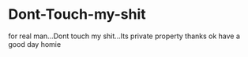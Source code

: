 # Dont-Touch-my-shit
for real man...Dont touch my shit...Its private property thanks ok have a good day homie
